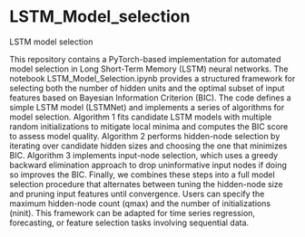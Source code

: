 # LSTM_Model_selection
LSTM model selection

This repository contains a PyTorch-based implementation for automated model selection in Long Short-Term Memory (LSTM) neural networks. The notebook LSTM_Model_Selection.ipynb provides a structured framework for selecting both the number of hidden units and the optimal subset of input features based on Bayesian Information Criterion (BIC). The code defines a simple LSTM model (LSTMNet) and implements a series of algorithms for model selection. 
Algorithm 1 fits candidate LSTM models with multiple random initializations to mitigate local minima and computes the BIC score to assess model quality. 
Algorithm 2 performs hidden-node selection by iterating over candidate hidden sizes and choosing the one that minimizes BIC. 
Algorithm 3 implements input-node selection, which uses a greedy backward elimination approach to drop uninformative input nodes if doing so improves the BIC. Finally, we combines these steps into a full model selection procedure that alternates between tuning the hidden-node size and pruning input features until convergence. Users can specify the maximum hidden-node count (qmax) and the number of initializations (ninit). This framework can be adapted for time series regression, forecasting, or feature selection tasks involving sequential data.
